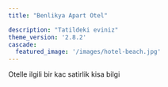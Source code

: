 ```yaml
---
title: "Benlikya Apart Otel"

description: "Tatildeki eviniz"
theme_version: '2.8.2'
cascade:
  featured_image: '/images/hotel-beach.jpg'
---
```

Otelle ilgili bir kac satirlik kisa bilgi
